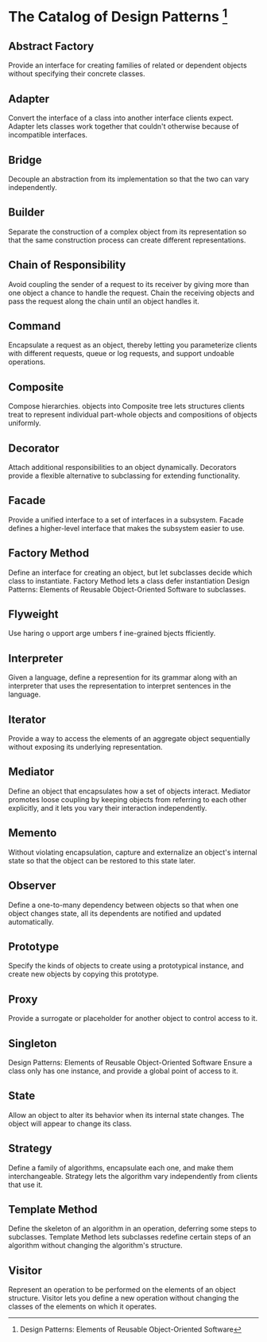 # The Catalog of Design Patterns [^*]

## Abstract Factory

Provide an interface for creating families of related or dependent objects without specifying their concrete classes.

## Adapter    

Convert the interface of a class into another interface clients expect. Adapter lets classes work together that couldn't otherwise because of incompatible interfaces.

## Bridge    

Decouple an abstraction from its implementation so that the two can vary independently.

## Builder    

Separate the construction of a complex object from its representation so that the same construction process can create different representations.

## Chain of Responsibility    

Avoid coupling the sender of a request to its receiver by giving more than one object a chance to handle the request. Chain the receiving objects and pass the request along the chain until an object handles it.

## Command    

Encapsulate a request as an object, thereby letting you parameterize clients with different requests, queue or log requests, and support undoable operations.

## Composite    

Compose hierarchies. objects into Composite tree lets structures clients treat to represent individual part-whole objects and compositions of objects uniformly.

## Decorator    
Attach additional responsibilities to an object dynamically. Decorators provide a flexible alternative to subclassing for extending functionality.

## Facade    
Provide a unified interface to a set of interfaces in a subsystem. Facade defines a higher-level interface that makes the subsystem easier to use.

## Factory Method    
Define an interface for creating an object, but let subclasses decide which class to instantiate. Factory Method lets a class defer instantiation Design Patterns: Elements of Reusable Object-Oriented Software to subclasses.

## Flyweight    
Use haring o upport arge umbers f ine-grained bjects fficiently.

## Interpreter    
Given a language, define a represention for its grammar along with an interpreter that uses the representation to interpret sentences in the language.

## Iterator    
Provide a way to access the elements of an aggregate object sequentially without exposing its underlying representation.

## Mediator    
Define an object that encapsulates how a set of objects interact. Mediator promotes loose coupling by keeping objects from referring to each other explicitly, and it lets you vary their interaction independently.

## Memento    
Without violating encapsulation, capture and externalize an object's internal state so that the object can be restored to this state later.

## Observer    
Define a one-to-many dependency between objects so that when one object changes state, all its dependents are notified and updated automatically.

## Prototype    
Specify the kinds of objects to create using a prototypical instance, and create new objects by copying this prototype.

## Proxy    
Provide a surrogate or placeholder for another object to control access to it.

## Singleton    
 Design Patterns: Elements of Reusable Object-Oriented Software Ensure a class only has one instance, and provide a global point of access to it.

## State    
Allow an object to alter its behavior when its internal state changes. The object will appear to change its class.

## Strategy    
Define a family of algorithms, encapsulate each one, and make them interchangeable. Strategy lets the algorithm vary independently from clients that use it.

## Template Method    
Define the skeleton of an algorithm in an operation, deferring some steps to subclasses. Template Method lets subclasses redefine certain steps of an algorithm without changing the algorithm's structure.

## Visitor    
Represent an operation to be performed on the elements of an object structure. Visitor lets you define a new operation without changing the classes of the elements on which it operates.

[^*]: Design Patterns: Elements of Reusable Object-Oriented Software
